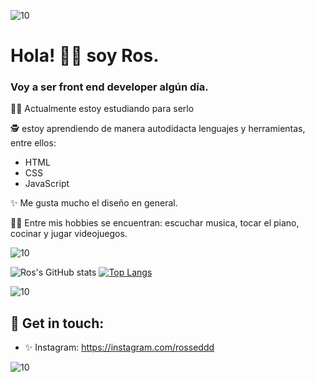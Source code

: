 

![10](https://user-images.githubusercontent.com/55170175/114474409-87dd6800-9bcc-11eb-9ca0-538bd30ae29b.png)

# Hola! 👋🏼 soy Ros. 

###  Voy a ser front end developer algún día. 


💪🏼 Actualmente estoy estudiando para serlo

🕵 estoy aprendiendo de manera autodidacta lenguajes y herramientas, entre ellos: 
* HTML
* CSS
* JavaScript

 
✨ Me gusta mucho el diseño en general.

👩🏻 Entre mis hobbies se encuentran: escuchar musica, tocar el piano, cocinar y jugar videojuegos.


![10](https://user-images.githubusercontent.com/55170175/114474409-87dd6800-9bcc-11eb-9ca0-538bd30ae29b.png)



![Ros's GitHub stats](https://github-readme-stats.vercel.app/api?username=Rosmerytp&hide=contribs,prs&theme=buefy&show_icons=true) [![Top Langs](https://github-readme-stats.vercel.app/api/top-langs/?username=Rosmerytp&layout=compact&theme=buefy)](https://github.com/Rosmerytp/github-readme-stats)



![10](https://user-images.githubusercontent.com/55170175/114474409-87dd6800-9bcc-11eb-9ca0-538bd30ae29b.png)


## 🖤 Get in touch: 
* ✨ Instagram: https://instagram.com/rosseddd



![10](https://user-images.githubusercontent.com/55170175/114474409-87dd6800-9bcc-11eb-9ca0-538bd30ae29b.png)

